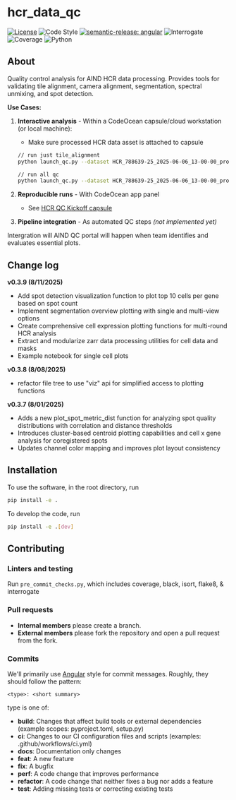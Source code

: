 # hcr_data_qc

[![License](https://img.shields.io/badge/license-MIT-brightgreen)](LICENSE)
![Code Style](https://img.shields.io/badge/code%20style-black-black)
[![semantic-release: angular](https://img.shields.io/badge/semantic--release-angular-e10079?logo=semantic-release)](https://github.com/semantic-release/semantic-release)
![Interrogate](https://img.shields.io/badge/interrogate-86.3%25-yellow)
![Coverage](https://img.shields.io/badge/coverage-8%25-red?logo=codecov)
![Python](https://img.shields.io/badge/python->=3.10-blue?logo=python)

## About

Quality control analysis for AIND HCR data processing. Provides tools for validating tile alignment, camera alignment, segmentation, spectral unmixing, and spot detection.

**Use Cases:**
1. **Interactive analysis** - Within a CodeOcean capsule/cloud workstation (or local machine):

    + Make sure processed HCR data asset is attached to capsule


   ```bash
   // run just tile_alignment
   python launch_qc.py --dataset HCR_788639-25_2025-06-06_13-00-00_processed_2025-06-17_07-08-14 --output-dir /root/capsule/scratch/qc-test --tile-alignment --pyramid-level 4
   ```

   ```bash
   // run all qc 
   python launch_qc.py --dataset HCR_788639-25_2025-06-06_13-00-00_processed_2025-06-17_07-08-14 --output-dir /root/capsule/scratch/qc-test --all --pyramid-level 0 
   ```
2. **Reproducible runs** - With CodeOcean app panel
    + See [HCR QC Kickoff capsule](https://codeocean.allenneuraldynamics.org/capsule/8714887/tree)
4. **Pipeline integration** - As automated QC steps *(not implemented yet)*

Intergration will AIND QC portal will happen when team identifies and evaluates essential plots.

## Change log
**v0.3.9 (8/11/2025)**
+ Add spot detection visualization function to plot top 10 cells per gene based on spot count
+ Implement segmentation overview plotting with single and multi-view options
+ Create comprehensive cell expression plotting functions for multi-round HCR analysis
+ Extract and modularize zarr data processing utilities for cell data and masks
+ Example notebook for single cell plots

**v0.3.8 (8/08/2025)**
+ refactor file tree to use "viz" api for simplified access to plotting functions

**v0.3.7 (8/01/2025)**
+ Adds a new plot_spot_metric_dist function for analyzing spot quality distributions with correlation and distance thresholds
+ Introduces cluster-based centroid plotting capabilities and cell x gene analysis for coregistered spots
+ Updates channel color mapping and improves plot layout consistency

## Installation
To use the software, in the root directory, run
```bash
pip install -e .
```

To develop the code, run
```bash
pip install -e .[dev]
```

## Contributing

### Linters and testing
Run `pre_commit_checks.py`, which includes coverage, black, isort, flake8, & interrogate

### Pull requests

+ **Internal members** please create a branch. 
+ **External members** please fork the repository and open a pull request from the fork. 

### Commits
We'll primarily use [Angular](https://github.com/angular/angular/blob/main/CONTRIBUTING.md#commit) style for commit messages. Roughly, they should follow the pattern:
```text
<type>: <short summary>
```

type is one of:

- **build**: Changes that affect build tools or external dependencies (example scopes: pyproject.toml, setup.py)
- **ci**: Changes to our CI configuration files and scripts (examples: .github/workflows/ci.yml)
- **docs**: Documentation only changes
- **feat**: A new feature
- **fix**: A bugfix
- **perf**: A code change that improves performance
- **refactor**: A code change that neither fixes a bug nor adds a feature
- **test**: Adding missing tests or correcting existing tests
